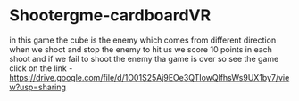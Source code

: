 # Shootergme-cardboardVR
in this game the cube is the enemy which comes from different direction when we shoot and stop the enemy to hit us we score 10 points in each shoot and if we fail to shoot the enemy tha game is over so see the game click on the link -https://drive.google.com/file/d/1O01S25Aj9EOe3QTIowQlfhsWs9UX1by7/view?usp=sharing
